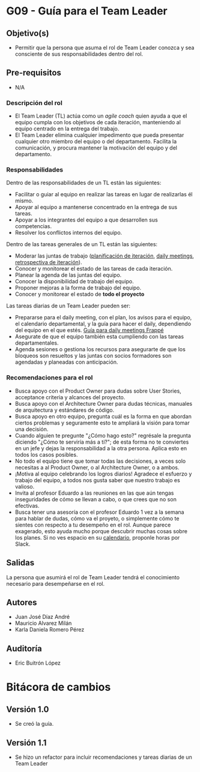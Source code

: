 # G09 - Guía para el Team Leader

## Objetivo(s)

- Permitir que la persona que asuma el rol de Team Leader conozca y sea consciente de sus responsabilidades dentro del rol.

## Pre-requisitos

- N/A

### Descripción del rol

- El Team Leader (TL) actúa como un *agile coach* quien ayuda a que el equipo cumpla con los objetivos de cada iteración, manteniendo al equipo centrado en la entrega del trabajo. 
- El Team Leader elimina cualquier impedimento que pueda presentar cualquier otro miembro del equipo o del departamento. Facilita la comunicación, y procura mantener la motivación del equipo y del departamento.

### Responsabilidades

Dentro de las responsabilidades de un TL están las siguientes:

- Facilitar o guiar al equipo en realizar las tareas en lugar de realizarlas él mismo.
- Apoyar al equipo a mantenerse concentrado en la entrega de sus tareas.
- Apoyar a los integrantes del equipo a que desarrollen sus competencias.
- Resolver los conflictos internos del equipo.
  
Dentro de las tareas generales de un TL están las siguientes:

- Moderar las juntas de trabajo ([planificación de iteración](../procesos/P15-proceso-planeacion-de-iteracion), [daily meetings](../procesos/P07-proceso-juntas-diarias), [retrospectiva de iteración](../procesos/P20-proceso-retrospective)).
- Conocer y monitorear el estado de las tareas de cada iteración.
- Planear la agenda de las juntas del equipo.
- Conocer la disponibilidad de trabajo del equipo.
- Proponer mejoras a la forma de trabajo del equipo.
- Conocer y monitorear el estado de **todo el proyecto**

Las tareas diarias de un Team Leader pueden ser:
- Prepararse para el daily meeting, con el plan, los avisos para el equipo, el calendario departamental, y la guía para hacer el daily, dependiendo del equipo en el que estés. [Guía para daily meetings Frappé](https://taro-it.github.io/frappe/guides/PPG01%20-%20Gu%C3%ADa%20de%20daily%20meetings)
- Asegurate de que el equipo también esta cumpliendo con las tareas departamentales.
- Agenda sesiones o gestiona los recursos para asegurarte de que los bloqueos son resueltos y las juntas con socios formadores son agendadas y planeadas con anticipación.

### Recomendaciones para el rol
- Busca apoyo con el Product Owner para dudas sobre User Stories, acceptance criteria y alcances del proyecto.
- Busca apoyo con el Architecture Owner para dudas técnicas, manuales de arquitectura y estándares de código.
- Busca apoyo en otro equipo, pregunta cuál es la forma en que abordan ciertos problemas y seguramente esto te ampliará la visión para tomar una decisión.
- Cuando alguien te pregunte "¿Cómo hago esto?" regrésale la pregunta diciendo "¿Cómo te serviría más a ti?"; de esta forma no te conviertes en un jefe y dejas la responsabilidad a la otra persona. Aplica esto en todos los casos posibles.
- No todo el equipo tiene que tomar todas las decisiones, a veces solo necesitas a al Product Owner, o al Architecture Owner, o a ambos.
- ¡Motiva al equipo celebrando los logros diarios! Agradece el esfuerzo y trabajo del equipo, a todos nos gusta saber que nuestro trabajo es valioso.
- Invita al profesor Eduardo a las reuniones en las que aún tengas inseguridades de cómo se llevan a cabo, o que crees que no son efectivas.
- Busca tener una asesoría con el profesor Eduardo 1 vez a la semana para hablar de dudas, cómo va el proyeto, o simplemente cómo te sientes con respecto a tu desempeño en el rol. Aunque parece exagerado, esto ayuda mucho porque descubrir muchas cosas sobre los planes. Si no ves espacio en su [calendario](https://calendar.google.com/calendar/u/0/selfsched?sstoken=UUF3MW5YVWFuLW1CfGRlZmF1bHR8OTllNzFhMjI2M2NhZTk3MWEwMDIwZjgxNmM1NDhiMDk), proponle horas por Slack.

## Salidas

La persona que asumirá el rol de Team Leader tendrá el conocimiento necesario para desempeñarse en el rol.

## Autores

- Juan José Díaz André
- Mauricio Alvarez Milán
- Karla Daniela Romero Pérez
## Auditoría

- Eric Buitrón López


# Bitácora de cambios

## Versión 1.0
  - Se creó la guía.
## Versión 1.1
  - Se hizo un refactor para incluir recomendaciones y tareas diarias de un Team Leader
